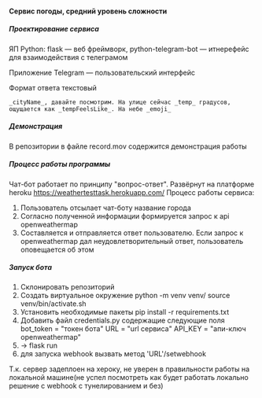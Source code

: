 #### Сервис погоды, средний уровень сложности

##### Проектирование сервиса
ЯП Python: flask — веб фреймворк, python-telegram-bot — итнерефейс для взаимодействия с телеграмом

Приложение Telegram — пользовательский интерфейс

Формат ответа текстовый 
  
    _cityName_, давайте посмотрим. На улице сейчас _temp_ градусов, ощущается как _tempFeelsLike_. На небе _emoji_
##### Демонстрация
В репозитории в файле record.mov содержится демонстрация работы
##### Процесс работы программы
Чат-бот работает по принципу "вопрос-ответ". Развёрнут на платформе heroku
https://weathertesttask.herokuapp.com/
Процесс работы сервиса:
1) Пользователь отсылает чат-боту название города
2) Согласно полученной информации формируется запрос к api openweathermap
3) Составляется и отправляется ответ пользователю. Если запрос к openweathermap дал неудовлетворительный ответ, пользователь оповещается об этом

##### Запуск бота
1) Склонировать репозиторий
2) Создать виртуальное окружение 
    python -m venv venv/
    source venv/bin/activate.sh 
3) Установить необходимые пакеты 
    pip install -r requirements.txt
5) Добавить файл credentials.py содержащие следующие поля
    bot_token = "токен бота"
    URL = "url сервиса"
    API_KEY = "апи-ключ openweathermap"
6) -> flask run
7) для запуска webhook вызвать метод 'URL'/setwebhook

Т.к. сервер задеплоен на хероку, не уверен в правильности работы на локальной машине(не успел посмотреть как будет работать локально решение с webhook с тунелированием и без)
